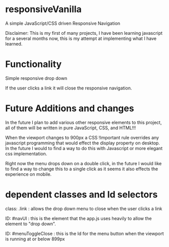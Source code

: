 # responsiveVanilla
 A simple JavaScript/CSS driven Responsive Navigation

 Disclaimer: This is my first of many projects, I have been learning javascript for a several months now, this is my attempt at implementing what I have learned.

# Functionality
  Simple responsive drop down

  If the user clicks a link it will close the responsive navigation.

# Future Additions and changes

In the future I plan to add various other responsive elements to this project, all of them will be written in pure JavaScript, CSS, and HTML!!!

When the viewport changes to 900px a CSS !Important rule overrides any javascript programming that would effect the display property on desktop. In the future I would to find a way to do this with Javascript or more elegant css implementation.

Right now the menu drops down on a double click, in the future I would like to find a way to change this to a single click as it seems it also effects the experience on mobile.



# dependent classes and Id selectors

class: .link : allows the drop down menu to close when the user clicks a link

ID: #navUl : this is the element that the app.js uses heavily to allow the element to "drop down".

ID: #menuToggleClose : this is the Id for the menu button when the viewport is running at or below 899px 
